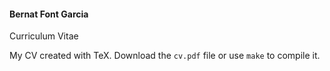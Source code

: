 #### Bernat Font Garcia 

Curriculum Vitae

My CV created with TeX. Download the `cv.pdf` file or use `make` to compile it.
